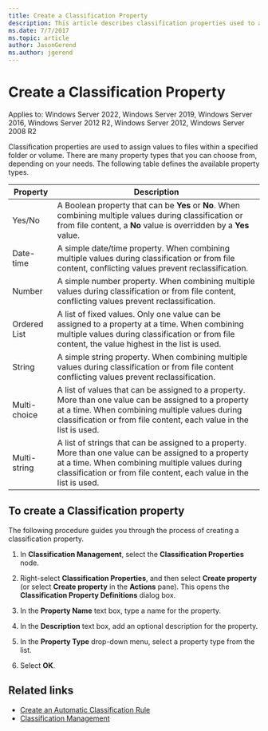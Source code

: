 ```yaml
---
title: Create a Classification Property
description: This article describes classification properties used to assign values to files within a specified folder or volume.
ms.date: 7/7/2017
ms.topic: article
author: JasonGerend
ms.author: jgerend
---
```

# Create a Classification Property

Applies to: Windows Server 2022, Windows Server 2019, Windows Server 2016, Windows Server 2012 R2, Windows Server 2012, Windows Server 2008 R2

Classification properties are used to assign values to files within a specified folder or volume. There are many property types that you can choose from, depending on your needs. The following table defines the available property types.

|Property | Description |
| --- | --- |
| Yes/No | A Boolean property that can be **Yes** or **No**. When combining multiple values during classification or from file content, a **No** value is overridden by a **Yes** value. |
| Date-time | A simple date/time property. When combining multiple values during classification or from file content, conflicting values prevent reclassification. |
| Number | A simple number property. When combining multiple values during classification or from file content, conflicting values prevent reclassification. |
| Ordered List | A list of fixed values. Only one value can be assigned to a property at a time. When combining multiple values during classification or from file content, the value highest in the list is used. |
| String | A simple string property. When combining multiple values during classification or from file content conflicting values prevent reclassification. |
| Multi-choice | A list of values that can be assigned to a property. More than one value can be assigned to a property at a time. When combining multiple values during classification or from file content, each value in the list is used. |
| Multi-string | A list of strings that can be assigned to a property. More than one value can be assigned to a property at a time. When combining multiple values during classification or from file content, each value in the list is used. |

## To create a Classification property

The following procedure guides you through the process of creating a classification property.

1. In **Classification Management**, select the **Classification Properties** node.

1. Right-select **Classification Properties**, and then select **Create property** (or select **Create property** in the **Actions** pane). This opens the **Classification Property Definitions** dialog box.

1. In the **Property Name** text box, type a name for the property.

1. In the **Description** text box, add an optional description for the property.

1. In the **Property Type** drop-down menu, select a property type from the list.

1. Select **OK**.

## Related links

- [Create an Automatic Classification Rule](create-automatic-classification-rule.md)
- [Classification Management](classification-management.md)
